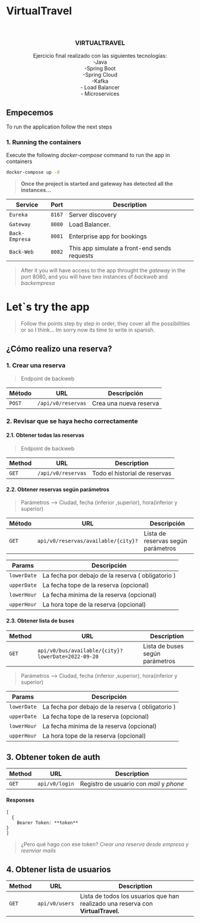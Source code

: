 # VirtualTravel

<br />
<div align="center">
  <h3 align="center">VIRTUALTRAVEL</h3>
  <p align="center">
Ejercicio final realizado con las siguientes tecnologías:<br/>
-Java
<br/>
-Spring Boot
<br/>
-Spring Cloud
<br/>
-Kafka
<br/>
- Load Balancer
<br/>
- Microservices
 </p>
</div>

## Empecemos
To run the application follow the next steps

### 1. Running the containers
Execute the following *docker-compose* command to run the app in containers
  ```sh
  docker-compose up -d
  ```
> **Once the project is started and gateway has detected all the instances...**

| Service   | Port                           | Description                             |
| -------- | ------------------------ | --------------------------------|
| `Eureka`    | `8167`|  Server discovery|
| `Gateway` | `8080`| Load Balancer.|
| `Back-Empresa` | `8081`| Enterprise app for bookings|
| `Back-Web` | `8082`| This app simulate a front-end sends requests|

> After it you will have  access to the app throught the *gateway* in the port 8080, and you will have two instances of *backweb* and *backempresa*

# Let`s try the app
> Follow the points step by step in order, they cover all the possibilities or so I think...
> Im sorry now its time to write in spanish.

## ¿Cómo realizo una reserva?

### 1. Crear una reserva
> Endpoint de backweb

| Método   | URL                                      | Descripción                              |
| -------- | ---------------------------------------- | ---------------------------------------- |
| `POST`    | `/api/v0/reservas`                      | Crea una nueva reserva                    |

### 2. Revisar que se haya hecho correctamente
#### 2.1. Obtener todas las reservas
> Endpoint de backweb

| Method   | URL                                      | Description                              |
| -------- | ---------------------------------------- | ---------------------------------------- |
| `GET`    | `/api/v0/reservas`         | Todo el historial de reservas        |
#### 2.2. Obtener reservas según parámetros
> Parámetros --> Ciudad, fecha (inferior ,superior), hora(inferior y superior)

| Método   | URL                                      | Descripción                              |
| -------- | ---------------------------------------- | ---------------------------------------- |
| `GET`    | `api/v0/reservas/available/{city}?`| Lista de reservas según parámetros|

| Params   | Descripción                               |
| -------- | ---------------------------------------- |
| `lowerDate`    | La fecha por debajo de la reserva ( obligatorio ) |
| `upperDate`    | La fecha tope de la reserva (opcional) |
| `lowerHour`    | La fecha minima de la reserva (opcional) |
| `upperHour`    | La hora tope de la reserva (opcional) |

#### 2.3. Obtener lista de buses
| Method   | URL                                      | Description                              |
| -------- | ---------------------------------------- | ---------------------------------------- |
| `GET`    | `api/v0/bus/available/{city}?lowerDate=2022-09-20`         | Lista de buses según parámetros         |
> Parámetros --> Ciudad, fecha (inferior ,superior), hora(inferior y superior)

| Params   | Descripción                               |
| -------- | ---------------------------------------- |
| `lowerDate`    | La fecha por debajo de la reserva ( obligatorio ) |
| `upperDate`    | La fecha tope de la reserva (opcional) |
| `lowerHour`    | La fecha minima de la reserva (opcional) |
| `upperHour`    | La hora tope de la reserva (opcional) |

## 3. Obtener token de auth 
| Method   | URL                                      | Description                              |
| -------- | ---------------------------------------- | ---------------------------------------- |
| `GET`    | `api/v0/login`         | Registro de usuario con *mail* y *phone*
#### Responses
```
[
  {
    Bearer Token: **token**
}
]
```
> ¿Pero qué hago con ese token? 
> *Crear una reserva desde empresa y reenviar mails*

## 4. Obtener lista de usuarios 
| Method   | URL                                      | Description                              |
| -------- | ---------------------------------------- | ---------------------------------------- |
| `GET`    | `api/v0/users`         | Lista de todos los usuarios que han realizado una reserva con **VirtualTravel.**
```

